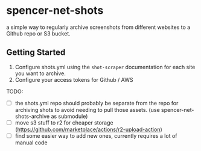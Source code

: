 # spencer-net-shots

a simple way to regularly archive screenshots from different websites to a Github repo or S3 bucket.

## Getting Started

1. Configure shots.yml using the `shot-scraper` documentation for each site you want to archive.
2. Configure your access tokens for Github / AWS

TODO:

- [ ] the shots.yml repo should probably be separate from the repo for archiving shots to avoid needing to pull those assets. (use spencer-net-shots-archive as submodule)
- [ ] move s3 stuff to r2 for cheaper storage (https://github.com/marketplace/actions/r2-upload-action)
- [ ] find some easier way to add new ones, currently requires a lot of manual code
